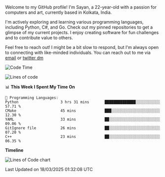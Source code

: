 Welcome to my GitHub profile! I'm Sayan, a 22-year-old with a passion for computers and art, currently based in Kolkata, India.

I'm actively exploring and learning various programming languages, including Python, C#, and Go. Check out my pinned repositories to get a glimpse of my current projects. I enjoy creating software for fun challenges and to contribute value to others.

Feel free to reach out! I might be a bit slow to respond, but I'm always open to connecting with like-minded individuals. You can reach out to me via [email](mailto:me@sayanbiswas.in) or [twitter dm](https://twitter.com/TheDankDel)

<!--START_SECTION:waka-->
![Code Time](http://img.shields.io/badge/Code%20Time-2%2C132%20hrs%2022%20mins-blue)

![Lines of code](https://img.shields.io/badge/From%20Hello%20World%20I%27ve%20Written-7.7%20million%20lines%20of%20code-blue)

📊 **This Week I Spent My Time On** 

```text
💬 Programming Languages: 
Python                   3 hrs 31 mins       ██████████████░░░░░░░░░░░   57.71 % 
CMake                    45 mins             ███░░░░░░░░░░░░░░░░░░░░░░   12.30 % 
YAML                     33 mins             ██░░░░░░░░░░░░░░░░░░░░░░░   09.06 % 
GitIgnore file           26 mins             ██░░░░░░░░░░░░░░░░░░░░░░░   07.20 % 
C++                      23 mins             ██░░░░░░░░░░░░░░░░░░░░░░░   06.35 % 
```

**Timeline**

![Lines of Code chart](https://raw.githubusercontent.com/Dank-del/Dank-del/main/assets/bar_graph.png)


 Last Updated on 18/03/2025 01:32:08 UTC
<!--END_SECTION:waka-->
